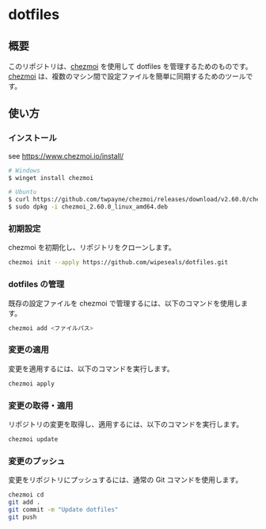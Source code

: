 # dotfiles

## 概要

このリポジトリは、[chezmoi](https://www.chezmoi.io/) を使用して dotfiles を管理するためのものです。[chezmoi](https://www.chezmoi.io/) は、複数のマシン間で設定ファイルを簡単に同期するためのツールです。

## 使い方

### インストール

see <https://www.chezmoi.io/install/>

```sh
# Windows
$ winget install chezmoi

# Ubuntu
$ curl https://github.com/twpayne/chezmoi/releases/download/v2.60.0/chezmoi_2.60.0_linux_amd64.deb
$ sudo dpkg -i chezmoi_2.60.0_linux_amd64.deb
```

### 初期設定

chezmoi を初期化し、リポジトリをクローンします。

```sh
chezmoi init --apply https://github.com/wipeseals/dotfiles.git
```

### dotfiles の管理

既存の設定ファイルを chezmoi で管理するには、以下のコマンドを使用します。

```sh
chezmoi add <ファイルパス>
```

### 変更の適用

変更を適用するには、以下のコマンドを実行します。

```sh
chezmoi apply
```

### 変更の取得・適用

リポジトリの変更を取得し、適用するには、以下のコマンドを実行します。

```sh
chezmoi update
```

### 変更のプッシュ

変更をリポジトリにプッシュするには、通常の Git コマンドを使用します。

```sh
chezmoi cd
git add .
git commit -m "Update dotfiles"
git push
```
